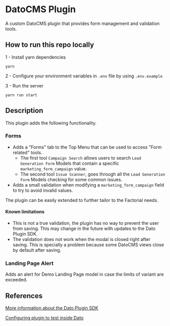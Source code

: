# DatoCMS Plugin

A custom DatoCMS plugin that provides form management and validation tools.

## How to run this repo locally

1 - Install yarn dependencies

```
yarn
```

2 - Configure your environment variables in `.env` file by using `.env.example`

3 - Run the server

```
yarn run start
```

## Description

This plugin adds the following functionality.

### Forms

- Adds a "Forms" tab to the Top Menu that can be used to access "Form related" tools.
  - The first tool `Campaign Search` allows users to search `Lead Generation Form` Models that contain a specific `marketing_form_campaign` value.
  - The second tool `Issue Scanner`, goes through all the `Lead Generation Form` Models checking for some common issues.
- Adds a small validation when modifying a `marketing_form_campaign` field to try to avoid invalid values.

The plugin can be easily extended to further tailor to the Factorial needs.

#### Known limitations
- This is not a true validation, the plugin has no way to prevent the user from saving. This may change in the future with updates to the Dato Plugin SDK.
- The validation does not work when the modal is closed right after saving. This is specially a problem because some DatoCMS views close by default after saving.

### Landing Page Alert
Adds an alert for Demo Landing Page model in case the limits of variant are exceeded.

## References

[More information about the Dato Plugin SDK](https://www.datocms.com/docs/plugin-sdk)

[Configuring plugin to test inside Dato](https://www.datocms.com/docs/plugin-sdk/build-your-first-plugin)
